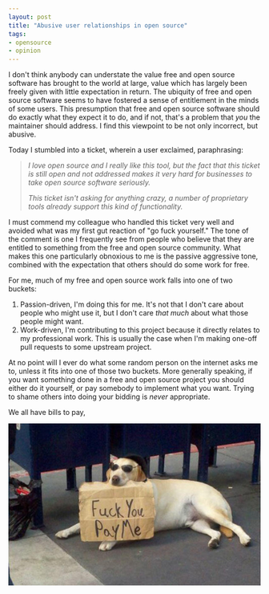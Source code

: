 ```yaml
---
layout: post
title: "Abusive user relationships in open source"
tags:
- opensource
- opinion
---
```


I don't think anybody can understate the value free and open source software
has brought to the world at large, value which has largely been freely given
with little expectation in return. The ubiquity of free and open source
software seems to have fostered a sense of entitlement in the minds of some
users. This presumption that free and open source software should do exactly
what they expect it to do, and if not, that's a problem that _you_ the
maintainer should address. I find this viewpoint to be not only incorrect, but
abusive.

Today I stumbled into a ticket, wherein a user exclaimed, paraphrasing:

> _I love open source and I really like this tool, but the fact that this ticket
> is still open and not addressed makes it very hard for businesses to take
> open source software seriously._
>
> _This ticket isn't asking for anything crazy, a number of proprietary tools
> already support this kind of functionality._

I must commend my colleague who handled this ticket very well and avoided what
was my first gut reaction of "go fuck yourself." The tone of the comment is one
I frequently see from people who believe that they are entitled to something
from the free and open source community. What makes this one particularly
obnoxious to me is the passive aggressive tone, combined with the expectation
that others should do some work for free.

For me, much of my free and open source work falls into one of two buckets:

1. Passion-driven, I'm doing this for me. It's not that I don't care about
   people who might use it, but I don't care _that much_ about what those
   people might want.
1. Work-driven, I'm contributing to this project because it directly relates to
   my professional work. This is usually the case when I'm making one-off pull
   requests to some upstream project.

At no point will I ever do what some random person on the internet asks me to,
unless it fits into one of those two buckets. More generally speaking, if you
want something done in a free and open source project you should either
do it yourself, or pay somebody to implement what you want. Trying to shame
others into doing your bidding is _never_ appropriate.

We all have bills to pay,

<img src="/images/fuckyoupayme.jpg" alt="fuck you, pay me"/>
